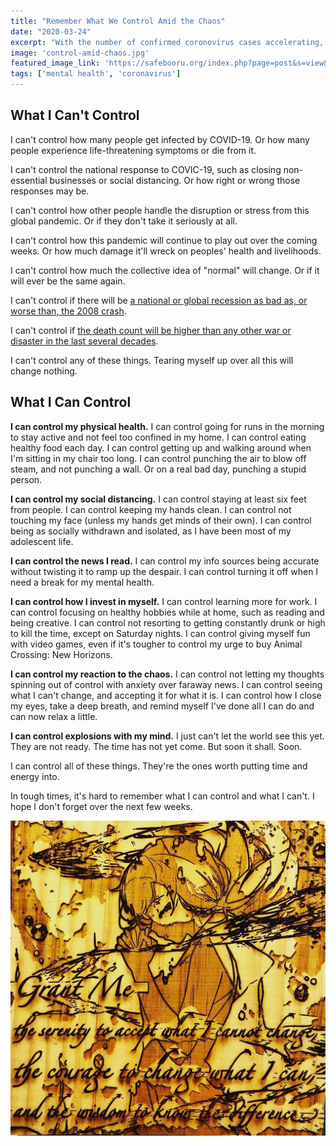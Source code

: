 ```yaml
---
title: "Remember What We Control Amid the Chaos"
date: "2020-03-24"
excerpt: "With the number of confirmed coronovirus cases accelerating, I try to remember what I can and can't control ."
image: 'control-amid-chaos.jpg'
featured_image_link: 'https://safebooru.org/index.php?page=post&s=view&id=3022128'
tags: ['mental health', 'coronavirus']
---
```


## What I Can't Control

I can't control how many people get infected by COVID-19. Or how many people experience life-threatening symptoms or die from it.

I can't control the national response to COVIC-19, such as closing non-essential businesses or social distancing. Or how right or wrong those responses may be.

I can't control how other people handle the disruption or stress from this global pandemic. Or if they don't take it seriously at all.

I can't control how this pandemic will continue to play out over the coming weeks. Or how much damage it'll wreck on peoples' health and livelihoods.

I can't control how much the collective idea of "normal" will change. Or if it will ever be the same again.

I can't control if there will be [a national or global recession as bad as, or worse than, the 2008 crash](https://thehill.com/policy/finance/economy/489174-imf-coronavirus-recession-will-be-as-bad-as-financial-crisis).

I can't control if [the death count will be higher than any other war or disaster in the last several decades](https://www.nytimes.com/2020/03/17/world/europe/coronavirus-imperial-college-johnson.html).

I can't control any of these things. Tearing myself up over all this will change nothing.

## What I Can Control

**I can control my physical health.** I can control going for runs in the morning to stay active and not feel too confined in my home. I can control eating healthy food each day. I can control getting up and walking around when I'm sitting in my chair too long. I can control punching the air to blow off steam, and not punching a wall. Or on a real bad day, punching a stupid person.

**I can control my social distancing.** I can control staying at least six feet from people. I can control keeping my hands clean. I can control not touching my face (unless my hands get minds of their own). I can control being as socially withdrawn and isolated, as I have been most of my adolescent life.

**I can control the news I read.** I can control my info sources being accurate without twisting it to ramp up the despair. I can control turning it off when I need a break for my mental health.

**I can control how I invest in myself.** I can control learning more for work. I can control focusing on healthy hobbies while at home, such as reading and being creative. I can control not resorting to getting constantly drunk or high to kill the time, except on Saturday nights. I can control giving myself fun with video games, even if it's tougher to control my urge to buy Animal Crossing: New Horizons.

**I can control my reaction to the chaos.** I can control not letting my thoughts spinning out of control with anxiety over faraway news. I can control seeing what I can't change, and accepting it for what it is. I can control how I close my eyes, take a deep breath, and remind myself I've done all I can do and can now relax a little.

**I can control explosions with my mind.** I just can't let the world see this yet. They are not ready. The time has not yet come. But soon it shall. Soon.

I can control all of these things. They're the ones worth putting time and energy into.

In tough times, it's hard to remember what I can control and what I can't. I hope I don't forget over the next few weeks.

<img alt="A laser-cut wood print with the quote 'grant me the serenity to accept what I cannot change, the courage to change what I can, and the wisdom to know the difference.'" src="/assets/images/posts/control-chaos/can-control-cut.jpg" class="block mx-auto md--width-75" />
